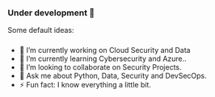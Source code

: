 ### Under development 👋

Some default ideas:
###

- 🔭 I’m currently working on Cloud Security and Data
- 🌱 I’m currently learning Cybersecurity and Azure..
- 👯 I’m looking to collaborate on Security Projects.
- 💬 Ask me about Python, Data, Security and DevSecOps.
- ⚡ Fun fact: I know everything a little bit.

<!--
**hiyoku/hiyoku** is a ✨ _special_ ✨ repository because its `README.md` (this file) appears on your GitHub profile.

Here are some ideas to get you started:

- 🔭 I’m currently working on ...
- 🌱 I’m currently learning ...
- 👯 I’m looking to collaborate on ...
- 🤔 I’m looking for help with ...
- 💬 Ask me about ...
- 📫 How to reach me: ...
- 😄 Pronouns: ...
- ⚡ Fun fact: ...
-->
